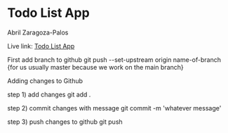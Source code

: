# Todo List App

Abril Zaragoza-Palos

Live link: [Todo List App](http://localhost:8000)

First add branch to github
git push --set-upstream origin name-of-branch {for us usually master because we work on the main branch}

Adding changes to Github

step 1) add changes
git add .

step 2) commit changes with message
git commit -m 'whatever message'

step 3) push changes to github
git push
